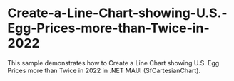 # Create-a-Line-Chart-showing-U.S.-Egg-Prices-more-than-Twice-in-2022
This sample demonstrates how to Create a Line Chart showing U.S. Egg Prices more than Twice in 2022 in .NET MAUI (SfCartesianChart).
